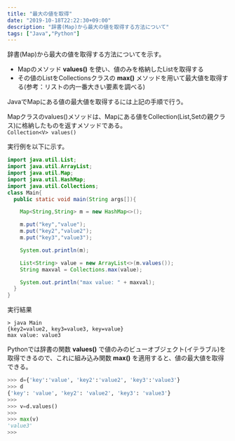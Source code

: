 ```yaml
---
title: "最大の値を取得"
date: "2019-10-18T22:22:30+09:00"
description: "辞書(Map)から最大の値を取得する方法について"
tags: ["Java","Python"]
---
```


辞書(Map)から最大の値を取得する方法についてを示す。

<div class="note_content_by_programming_language" id="note_content_Java">

- Mapのメソッド **values()** を使い、値のみを格納したListを取得する
- その値のListをCollectionsクラスの **max()** メソッドを用いて最大値を取得する(参考：リストの内一番大きい要素を調べる)

JavaでMapにある値の最大値を取得するには上記の手順で行う。  

Mapクラスのvalues()メソッドは、Mapにある値をCollection(List,Setの親クラス)に格納したものを返すメソッドである。  
`Collection<V> values()`

実行例を以下に示す。  

```java
import java.util.List;
import java.util.ArrayList;
import java.util.Map;
import java.util.HashMap;
import java.util.Collections;
class Main{
  public static void main(String args[]){

    Map<String,String> m = new HashMap<>();

    m.put("key","value");
    m.put("key2","value2");
    m.put("key3","value3");

    System.out.println(m);

    List<String> value = new ArrayList<>(m.values());
    String maxval = Collections.max(value);

    System.out.println("max value: " + maxval);
  }
}
```

実行結果
```
> java Main
{key2=value2, key3=value3, key=value}
max value: value3
```

</div>
<div class="note_content_by_programming_language" id="note_content_Python">

Pythonでは辞書の関数 **values()** で値のみのビューオブジェクト(イテラブル)を取得できるので、これに組み込み関数 **max()** を適用すると、値の最大値を取得できる。  

```python
>>> d={'key':'value', 'key2':'value2', 'key3':'value3'}
>>> d
{'key': 'value', 'key2': 'value2', 'key3': 'value3'}
>>> 
>>> v=d.values()
>>> 
>>> max(v)
'value3'
>>> 
```

</div>


